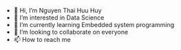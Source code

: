 - 👋 Hi, I’m Nguyen Thai Huu Huy
- 👀 I’m interested in Data Science
- 🌱 I’m currently learning Embedded system programming
- 💞️ I’m looking to collaborate on everyone
- 📫 How to reach me 

<!---
huynguyen180100/huynguyen180100 is a ✨ special ✨ repository because its `README.md` (this file) appears on your GitHub profile.
You can click the Preview link to take a look at your changes.
--->
